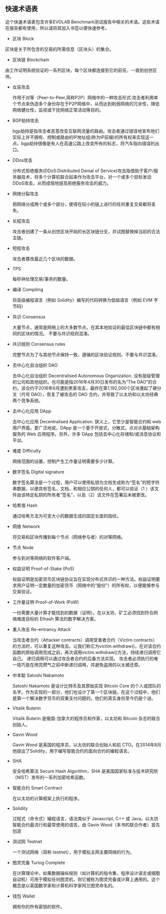 ##  快速术语表

这个快速术语表包含许多EVOLAB Benchmark测试报告中相关的术语。这些术语在报告都有使用，所以请将其加入书签以便快速参考。

- 区块 Block
	

区块是关于所包含的交易的所需信息（区块头）的集合。
		
- 区块链 Blockchain

由工作证明系统验证的一系列区块，每个区块都连接到它的前任，一直到创世区块。
	
- 女巫攻击
  
    作用于对等（Peer-to-Peer,简称P2P）网络中的一种攻击形式:攻击者利用单个节点来伪造多个身份存在于P2P网络中，从而达到削弱网络的冗余性，降低网络健壮性，监视或干扰网络正常活动等目的。

- BGP劫持攻击
  
    bgp劫持是指攻击者恶意改变互联网流量的路由。攻击者通过错误地宣布他们实际上并不拥有、控制或路由的IP地址组(称为IP前缀)的所有权来实现这一点。bgp劫持很像是有人在高速公路上改变所有的标志，将汽车指向错误的出口。
    
- DDos攻击

    分布式拒绝服务(DDoS:Distributed Denial of Service)攻击指借助于客户/服务器技术，将多个计算机联合起来作为攻击平台，对一个或多个目标发动DDoS攻击，从而成倍地提高拒绝服务攻击的威力。
    
- 网络分裂攻击
  
    把网络分成两个或多个部分，使得在较小的链上进行的任何重复交易都将丢失。
    
- 长程攻击
  
    攻击者创建了一条从创世区块开始的长区块链分支，并试图替换掉当前的合法主链。

- 短程攻击
  
    攻击者篡改最近几个区块的数据。
    
- TPS

    每秒钟处理交易/事务的数量。
    
- 编译 Compiling

	将高级编程语言（例如 Solidity）编写的代码转换为低级语言（例如 EVM 字节码）
	
- 共识 Consensus
  
    大量节点，通常是网络上的大多数节点，在其本地验证的最佳区块链中都有相同的区块的情况。
    不要与共识规则混淆。
    
- 共识规则 Consensus rules
	
	完整节点为了与其他节点保持一致，遵循的区块验证规则。不要与共识混淆。
	
- 去中心化自治组织 DAO
	
	去中心化自治组织 Decentralised Autonomous Organization. 没有层级管理的公司和其他组织。也可能是指2016年4月30日发布的名为“The DAO”的合约，该合约于2016年6月遭到黑客攻击，最终在第1,192,000个区块激起了硬分叉（代号 DAO），恢复了被攻击的 DAO 合约，并导致了以太坊和以太坊经典两个竞争系统。
	
- 去中心化应用 DApp
  
    去中心化应用 Decentralised Application. 狭义上，它至少是智能合约和 web 用户界面。更广泛地说，DApp 是一个基于开放式，分散式，点对点基础架构服务的 Web 应用程序。另外，许多 DApp 包括去中心化存储和/或消息协议和平台。
    
- 难度 Difficulty
  	
  网络范围的设置，控制产生工作量证明需要多少计算。
  
- 数字签名 Digital signature
	
	数字签名算法是一个过程，用户可以使用私钥为文档生成称为“签名”的短字符串数据，以便具有签名，文档，和相应公钥的任何人，都可以验证（1 ）该文件由该特定私钥的所有者“签名”，以及（2）该文件在签署后未被更改。
	
- 哈希值 Hash
   	
   	通过哈希方法为可变大小的数据生成的固定长度的指纹。

- 网络 Network
  
    将交易和区块传播到每个节点（网络参与者）的对等网络。
    
- 节点 Node
  
    参与到对等网络的软件客户端。
    
- 权益证明 Proof-of-Stake (PoS)
  
    权益证明是加密货币区块链协议旨在实现分布式共识的一种方法。权益证明要求用户证明一定数量的加密货币（网络中的“股份”）的所有权，以便能够参与交易验证。
    
- 工作量证明 Proof-of-Work (PoW)
	
	一份需要大量计算才能找到的数据（证明）。在以太坊，矿工必须找到符合网络难度目标的 Ethash 算法的数字解决方案。

- 重入攻击 Re-entrancy Attack
	
	当攻击者合约（Attacker contracts）调用受害者合约（Victim contracts）的方法时，可以重复这种攻击。让我们称它为victim.withdraw()，在对该合约函数的原始调用完成之前，再次调用victim.withdraw()方法，持续递归调用它自己。
	递归调用可以通过攻击者合约的后备方法实现。
	攻击者必须执行的唯一技巧是在用完燃气之前中断递归调用，并避免盗用的以太被还原。
	
- 中本聪 Satoshi Nakamoto
  
    Satoshi Nakamoto 是设计比特币及其原始实现 Bitcoin Core 的个人或团队的名字。作为实现的一部分，他们也设计了第一个区块链。在这个过程中，他们是第一个解决数字货币的双重支付问题的。他们的真实身份至今仍是个谜。
    
- Vitalik Buterin
  
    Vitalik Buterin 是俄国-加拿大的程序员和作家，以太坊和 Bitcoin 杂志的联合创始人。
    
- Gavin Wood
  
    Gavin Wood 是英国的程序员，以太坊的联合创始人和前 CTO。在2014年8月他提出了Solidity，用于编写智能合约的面向合约的编程语言。
    
- SHA
  
    安全哈希算法 Secure Hash Algorithm，SHA 是美国国家标准与技术研究院（NIST）发布的一系列加密哈希函数。

- 智能合约 Smart Contract

  	在以太坊的计算框架上执行的程序。
  
- Solidity
	
	过程式（命令式）编程语言，语法类似于 Javascript, C++ 或 Java。以太坊智能合约最流行和最常使用的语言。由 Gavin Wood（本书的联合作者）首先创造

- 测试网 Testnet
	
	一个测试网络（简称 testnet），用于模拟主网主要网络的行为。

- 图灵完备 Turing Complete
	
	在计算理论中，如果数据操纵规则（如计算机的指令集，程序设计语言或细胞自动机）可用于模拟任何图灵机，则它被称为图灵完备或计算上通用的。这个概念是以英国数学家和计算机科学家阿兰图灵命名的。
	
- 钱包 Wallet
	
	拥有你的所有密钥的软件。 

 

